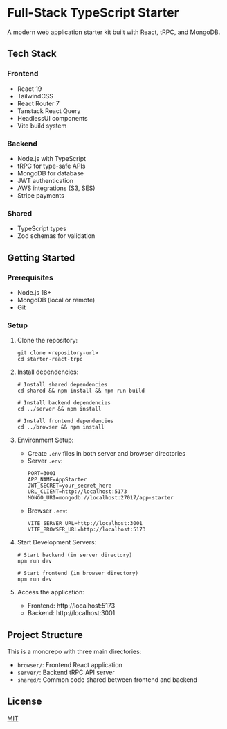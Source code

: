 # Full-Stack TypeScript Starter

A modern web application starter kit built with React, tRPC, and MongoDB.

## Tech Stack

### Frontend
- React 19
- TailwindCSS
- React Router 7
- Tanstack React Query
- HeadlessUI components
- Vite build system

### Backend
- Node.js with TypeScript
- tRPC for type-safe APIs
- MongoDB for database
- JWT authentication
- AWS integrations (S3, SES)
- Stripe payments

### Shared
- TypeScript types
- Zod schemas for validation

## Getting Started

### Prerequisites
- Node.js 18+
- MongoDB (local or remote)
- Git

### Setup

1. Clone the repository:
   ```
   git clone <repository-url>
   cd starter-react-trpc
   ```

2. Install dependencies:
   ```
   # Install shared dependencies
   cd shared && npm install && npm run build
   
   # Install backend dependencies
   cd ../server && npm install
   
   # Install frontend dependencies
   cd ../browser && npm install
   ```

3. Environment Setup:
   - Create `.env` files in both server and browser directories
   - Server `.env`:
     ```
     PORT=3001
     APP_NAME=AppStarter
     JWT_SECRET=your_secret_here
     URL_CLIENT=http://localhost:5173
     MONGO_URI=mongodb://localhost:27017/app-starter
     ```
   - Browser `.env`:
     ```
     VITE_SERVER_URL=http://localhost:3001
     VITE_BROWSER_URL=http://localhost:5173
     ```

4. Start Development Servers:
   ```
   # Start backend (in server directory)
   npm run dev
   
   # Start frontend (in browser directory)
   npm run dev
   ```

5. Access the application:
   - Frontend: http://localhost:5173
   - Backend: http://localhost:3001

## Project Structure

This is a monorepo with three main directories:
- `browser/`: Frontend React application
- `server/`: Backend tRPC API server
- `shared/`: Common code shared between frontend and backend

## License

[MIT](LICENSE)